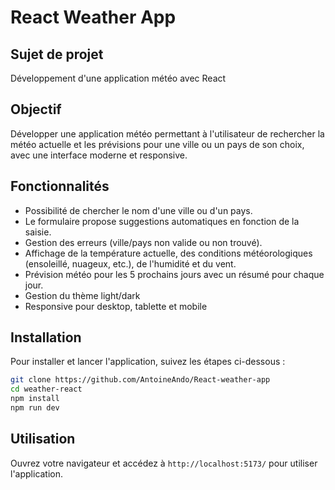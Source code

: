 # React Weather App

## Sujet de projet

Développement d'une application météo avec React

## Objectif

Développer une application météo permettant à l'utilisateur de rechercher la météo actuelle et les prévisions pour une ville ou un pays de son choix, avec une interface moderne et responsive.

## Fonctionnalités

- Possibilité de chercher le nom d'une ville ou d'un pays.
- Le formulaire propose suggestions automatiques en fonction de la saisie.
- Gestion des erreurs (ville/pays non valide ou non trouvé).
- Affichage de la température actuelle, des conditions météorologiques (ensoleillé, nuageux, etc.), de l'humidité et du vent.
- Prévision météo pour les 5 prochains jours avec un résumé pour chaque jour.
- Gestion du thème light/dark
- Responsive pour desktop, tablette et mobile

## Installation

Pour installer et lancer l'application, suivez les étapes ci-dessous :

```bash
git clone https://github.com/AntoineAndo/React-weather-app
cd weather-react
npm install
npm run dev
```

## Utilisation

Ouvrez votre navigateur et accédez à `http://localhost:5173/` pour utiliser l'application.
